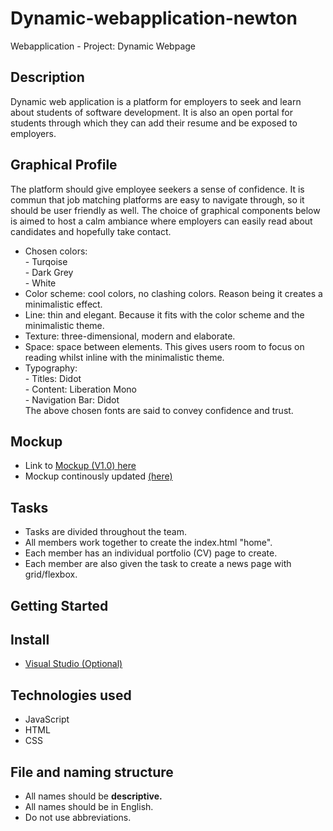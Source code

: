 # Dynamic-webapplication-newton
Webapplication - Project: Dynamic Webpage

## Description
Dynamic web application is a platform for employers to seek and learn about students of software development. 
It is also an open portal for students through which they can add their resume and be exposed to employers. 
## Graphical Profile
The platform should give employee seekers a sense of confidence. It is commun that job matching platforms are easy to 
navigate through, so it should be user friendly as well. The choice of graphical components below is aimed to host a calm 
ambiance where employers can easily read about candidates and hopefully take contact.
- Chosen colors: \
           - Turqoise \
           - Dark Grey \
           - White 
- Color scheme: cool colors, no clashing colors. Reason being it creates a minimalistic effect. 
- Line: thin and elegant. Because it fits with the color scheme and the minimalistic theme.
- Texture: three-dimensional, modern and elaborate. 
- Space: space between elements. This gives users room to focus on reading whilst inline with the minimalistic theme.
- Typography: \
           - Titles: Didot \
           - Content: Liberation Mono \
           - Navigation Bar: Didot \
The above chosen fonts are said to convey confidence and trust.
## Mockup
- Link to [Mockup (V1.0) here](https://drive.google.com/file/d/1MaakjMXzhUWSPIMKIFtP4U9GX2zxzm_e/view)
- Mockup continously updated [(here)](https://www.figma.com/file/SaZtrz1WnpwcZ8cEXjVp1l/Dynamisk-webbapplikation?node-id=0%3A1)
## Tasks
- Tasks are divided throughout the team.
- All members work together to create the index.html "home".
- Each member has an individual portfolio (CV) page to create. 
- Each member are also given the task to create a news page with grid/flexbox. 
## Getting Started
## Install
- [Visual Studio (Optional)](https://code.visualstudio.com/download)
## Technologies used
- JavaScript
- HTML
- CSS
## File and naming structure
- All names should be __descriptive.__
- All names should be in English.
- Do not use abbreviations.
